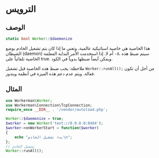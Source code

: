 # الترويس
## الوصف

```php
static bool Worker::$daemonize
```
هذا الخاصية هي خاصية استاتيكية عالمية، وتعني ما إذا كان يتم تشغيل الخادم بوضع الشيطان (daemon) أم لا. إذا استخدمت الأمر البداية المعلمة ```-d```، سيتم ضبط هذه الخاصية تلقائياً على true. ويمكن أيضاً ضبطها يدوياً في الكود.

ملاحظة: يجب ضبط هذه الخاصية قبل تشغيل ```Worker::runAll();``` من أجل أن تكون فعالة. ويتم عدم دعم هذه الميزة في أنظمة ويندوز.

## المثال

```php
use Workerman\Worker;
use Workerman\Connection\TcpConnection;
require_once __DIR__ . '/vendor/autoload.php';

Worker::$daemonize = true;
$worker = new Worker('text://0.0.0.0:8484');
$worker->onWorkerStart = function($worker)
{
    echo "بدء تشغيل الخادم\n";
};
// تشغيل الخادم
Worker::runAll();
```
